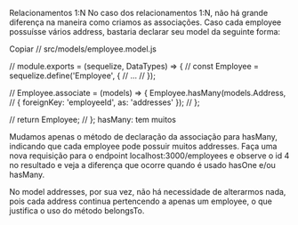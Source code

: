Relacionamentos 1:N
No caso dos relacionamentos 1:N, não há grande diferença na maneira como criamos as associações. Caso cada employee possuísse vários address, bastaria declarar seu model da seguinte forma:

Copiar
// src/models/employee.model.js

//  module.exports = (sequelize, DataTypes) => {
//  const Employee = sequelize.define('Employee', {
//  ...
//  });

//  Employee.associate = (models) => {
    Employee.hasMany(models.Address,
//      { foreignKey: 'employeeId', as: 'addresses' });
//  };

//  return Employee;
//  };
hasMany: tem muitos

Mudamos apenas o método de declaração da associação para hasMany, indicando que cada employee pode possuir muitos addresses. Faça uma nova requisição para o endpoint localhost:3000/employees e observe o id 4 no resultado e veja a diferença que ocorre quando é usado hasOne e/ou hasMany.

No model addresses, por sua vez, não há necessidade de alterarmos nada, pois cada address continua pertencendo a apenas um employee, o que justifica o uso do método belongsTo.